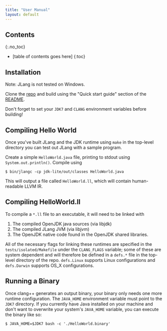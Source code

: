 ```yaml
---
title: "User Manual"
layout: default
---
```


Contents
--------
{:.no_toc}

* [table of contents goes here]
{:toc}


Installation
------------

Note: JLang is not tested on Windows.

Clone the [repo](https://github.com/dz333/JLang) and build using the "Quick start guide" section of the [README](https://github.com/dz333/JLang/blob/master/README.md).

Don't forget to set your `JDK7` and `CLANG` environment variables before building!


Compiling Hello World
---------------------

Once you've built JLang and the JDK runtime using `make` in the top-level directory you can test out JLang with a sample program.

Create a simple `HelloWorld.java` file, printing to stdout using `System.out.println()`. Compile using

```
$ bin/jlangc -cp jdk-lite/out/classes HelloWorld.java
```

This will output a file called `HelloWorld.ll`, which will contain human-readable LLVM IR.

Compiling HelloWorld.ll 
--------------------------------------

To compile a `*.ll` file to an executable, it will need to be linked with
1. The compiled OpenJDK java sources (via libjdk)
2. The compiled JLang JVM (via libjvm)
3. The OpenJDK native code found in the OpenJDK shared libraries.

All of the necessary flags for linking these runtimes are specified in the `tests/isolated/Makefile` under the `CLANG_FLAGS` variable; some of these are system dependent and will therefore be defined in a `defs.*` file in the top-level directory of the repo. `defs.Linux` supports Linux configurations and `defs.Darwin` supports OS_X configurations.

Running a Binary
----------------

Once clang++ generates an output binary, your binary only needs one more runtime configuration. The `JAVA_HOME` environment variable must point to the `JDK7` directory. If you currently have Java installed on your machine and don't want to overwrite your system's `JAVA_HOME` variable, you can execute the binary like so:

```
$ JAVA_HOME=$JDK7 bash -c './HelloWorld.binary'
```
